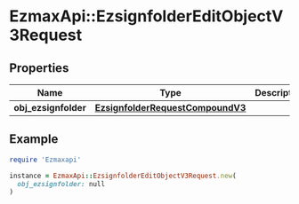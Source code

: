 # EzmaxApi::EzsignfolderEditObjectV3Request

## Properties

| Name | Type | Description | Notes |
| ---- | ---- | ----------- | ----- |
| **obj_ezsignfolder** | [**EzsignfolderRequestCompoundV3**](EzsignfolderRequestCompoundV3.md) |  |  |

## Example

```ruby
require 'Ezmaxapi'

instance = EzmaxApi::EzsignfolderEditObjectV3Request.new(
  obj_ezsignfolder: null
)
```

